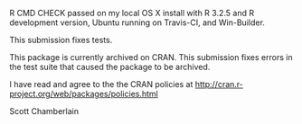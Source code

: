 R CMD CHECK passed on my local OS X install with R 3.2.5 and
R development version, Ubuntu running on Travis-CI, and Win-Builder.

This submission fixes tests.

This package is currently archived on CRAN. This submission fixes
errors in the test suite that caused the package to be archived.

I have read and agree to the the CRAN policies at
http://cran.r-project.org/web/packages/policies.html

Scott Chamberlain
